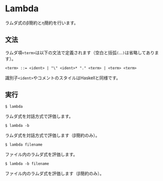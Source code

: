 # Lambda
ラムダ式のβ簡約とη簡約を行います。

## 文法
ラムダ項`<term>`は以下の文法で定義されます（空白と括弧`(`…`)`は省略してあります）。
```
<term> ::= <ident> | "\" <ident>* "." <term> | <term> <term>
```
識別子`<ident>`やコメントのスタイルはHaskellと同様です。

## 実行
```
$ lambda
```
ラムダ式を対話方式で評価します。
```
$ lambda -b
```
ラムダ式を対話方式で評価します（β簡約のみ）。
```
$ lambda filename
```
ファイル内のラムダ式を評価します。
```
$ lambda -b filename
```
ファイル内のラムダ式を評価します（β簡約のみ）。

